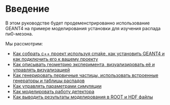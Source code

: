# Введение

В этом руководстве будет продеменстрированно использование GEANT4 на примере моделирования установки для изучения распада пи0-мезона.

Мы расcмотрим:

* [Как собрать с++ проект используя cmake, как установить GEANT4 и как подключить его к вашему проекту](cmake.md)
* [Как описывать геометрию эксперимента, визуализировать её и управлять визуализацией](geo.md)
* [Как генерировать первичные частицы, использовать встроенные генераторы и таблицы распадов](gen.md)
* [Как управлять параметрами симуляции](mes.md)
* [Как моделировать работу детектора](sd.md)
* [Как выводить результаты моделирования в ROOT и HDF файлы](input.md)
